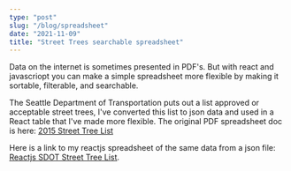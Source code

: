 ```yaml
---
type: "post"
slug: "/blog/spreadsheet"
date: "2021-11-09"
title: "Street Trees searchable spreadsheet"
---
```


Data on the internet is sometimes presented in PDF's.  But with react and javascriopt you can make a simple spreadsheet more flexible by making it sortable, filterable, and searchable.

The Seattle Department of Transportation puts out a list approved or acceptable street trees, I've converted this list to json data and used in a React table that I've made more flexible.  The original PDF spreadsheet doc is here: [2015 Street Tree List](https://www.seattle.gov/Documents/Departments/SDOT/PublicSpaceManagement/2015-Street_Tree_List.pdf)

Here is a link to my reactjs spreadsheet of the same data from a json file: [Reactjs SDOT Street Tree List](../../sdotstreettrees).
